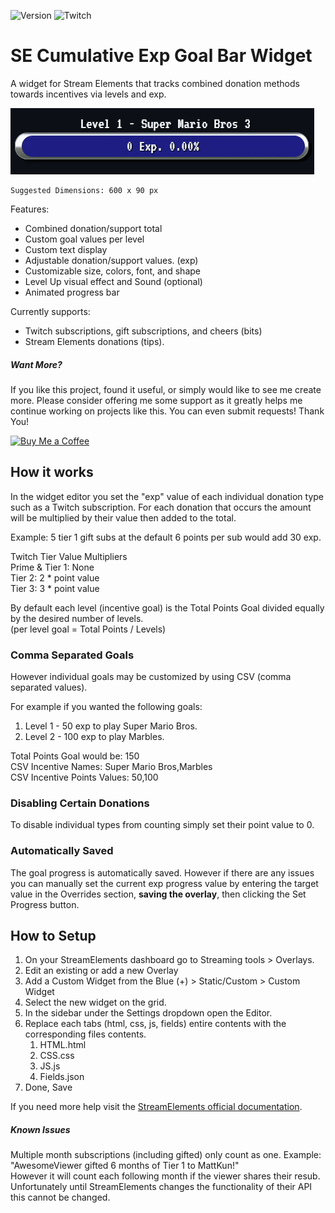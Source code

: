![Version](https://img.shields.io/badge/version-3.0-blue)
![Twitch](https://img.shields.io/badge/Twitch-%239146FF.svg?style=for-the-badge&logo=Twitch&logoColor=white)

# SE Cumulative Exp Goal Bar Widget
 A widget for Stream Elements that tracks combined donation methods towards incentives via levels and exp.

![Preview](exp-bar-preview.gif)

    Suggested Dimensions: 600 x 90 px

Features:

- Combined donation/support total
- Custom goal values per level
- Custom text display
- Adjustable donation/support values. (exp)
- Customizable size, colors, font, and shape
- Level Up visual effect and Sound (optional)
- Animated progress bar

Currently supports:

- Twitch subscriptions, gift subscriptions, and cheers (bits)
- Stream Elements donations (tips).

##### Want More?
If you like this project, found it useful, or simply would like to see me create more. Please consider offering me some support as it greatly helps me continue working on projects like this. You can even submit requests! Thank You!

[<img src="https://storage.ko-fi.com/cdn/kofi4.png?v=3" alt="Buy Me a Coffee" width="150">](https://ko-fi.com/mattkun)

## How it works

In the widget editor you set the "exp" value of each individual donation type such as a Twitch subscription. For each donation that occurs the amount will be multiplied by their value then added to the total.

Example: 5 tier 1 gift subs at the default 6 points per sub would add 30 exp.

Twitch Tier Value Multipliers  
Prime & Tier 1: None  
Tier 2: 2 * point value  
Tier 3: 3 * point value  

By default each level (incentive goal) is the Total Points Goal divided equally by the desired number of levels.  
(per level goal = Total Points / Levels)


### Comma Separated Goals
However individual goals may be customized by using CSV (comma separated values).

For example if you wanted the following goals:
1. Level 1 - 50 exp to play Super Mario Bros.
2. Level 2 - 100 exp to play Marbles.

Total Points Goal would be: 150  
CSV Incentive Names: Super Mario Bros,Marbles  
CSV Incentive Points Values: 50,100  


### Disabling Certain Donations
To disable individual types from counting simply set their point value to 0.


### Automatically Saved
The goal progress is automatically saved. However if there are any issues you can manually set the current exp progress value by entering the target value in the Overrides section, **saving the overlay**, then clicking the Set Progress button.


## How to Setup
1. On your StreamElements dashboard go to Streaming tools > Overlays.
2. Edit an existing or add a new Overlay
3. Add a Custom Widget from the Blue (+) > Static/Custom > Custom Widget
4. Select the new widget on the grid.
5. In the sidebar under the Settings dropdown open the Editor.
6. Replace each tabs (html, css, js, fields) entire contents with the corresponding files contents.
	1. HTML.html
	2. CSS.css
	3. JS.js
	4. Fields.json
7. Done, Save

If you need more help visit the [StreamElements official documentation](https://dev.streamelements.com/docs/widgets/3cf52461e4e34-before-starting).


##### Known Issues
Multiple month subscriptions (including gifted) only count as one. Example: "AwesomeViewer gifted 6 months of Tier 1 to MattKun!"  
However it will count each following month if the viewer shares their resub.  
Unfortunately until StreamElements changes the functionality of their API this cannot be changed.  
